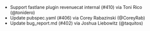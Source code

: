 * Support fastlane plugin revenuecat internal (#410) via Toni Rico (@tonidero)
* Update pubspec.yaml (#406) via Corey Rabazinski (@CoreyRab)
* Update bug_report.md (#402) via Joshua Liebowitz (@taquitos)
